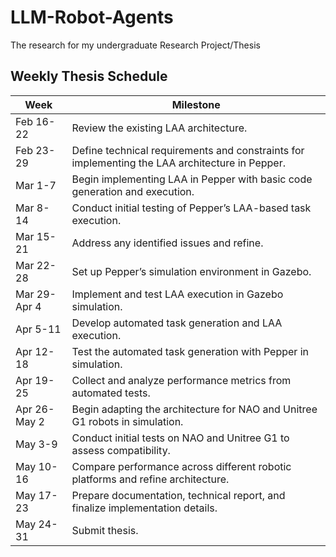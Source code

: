 # LLM-Robot-Agents
The research for my undergraduate Research Project/Thesis


## Weekly Thesis Schedule

| **Week**       | **Milestone**                                                                 |
|----------------|-------------------------------------------------------------------------------|
| Feb 16-22      | Review the existing LAA architecture.                                         |
| Feb 23-29      | Define technical requirements and constraints for implementing the LAA architecture in Pepper. |
| Mar 1-7        | Begin implementing LAA in Pepper with basic code generation and execution.    |
| Mar 8-14       | Conduct initial testing of Pepper’s LAA-based task execution.                |
| Mar 15-21      | Address any identified issues and refine.                                     |
| Mar 22-28      | Set up Pepper’s simulation environment in Gazebo.                             |
| Mar 29-Apr 4   | Implement and test LAA execution in Gazebo simulation.                        |
| Apr 5-11       | Develop automated task generation and LAA execution.                          |
| Apr 12-18      | Test the automated task generation with Pepper in simulation.                |
| Apr 19-25      | Collect and analyze performance metrics from automated tests.                 |
| Apr 26-May 2   | Begin adapting the architecture for NAO and Unitree G1 robots in simulation. |
| May 3-9        | Conduct initial tests on NAO and Unitree G1 to assess compatibility.         |
| May 10-16      | Compare performance across different robotic platforms and refine architecture. |
| May 17-23      | Prepare documentation, technical report, and finalize implementation details. |
| May 24-31      | Submit thesis.                                                                |
